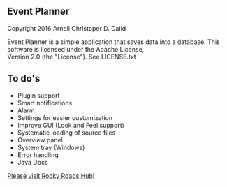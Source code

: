 Event Planner
--------------------------------------
Copyright 2016 Arnell Christoper D. Dalid  

Event Planner is a simple application that saves data into a database.
This software is licensed under the Apache License,  
Version 2.0 (the "License"). See LICENSE.txt

To do's
--------------------------------------
- Plugin support
- Smart notifications
- Alarm
- Settings for easier customization
- Improve GUI (Look and Feel support)
- Systematic loading of source files
- Overview panel
- System tray (Windows)
- Error handling
- Java Docs

[Please visit Rocky Roads Hub!](https://rockyroadshub.wordpress.com)